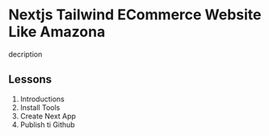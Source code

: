 # Nextjs Tailwind ECommerce Website Like Amazona

decription

## Lessons

1. Introductions
2. Install Tools
3. Create Next App
4. Publish ti Github

